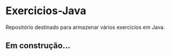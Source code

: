# Exercicios-Java

Repositório destinado para armazenar vários exercicios em Java.

## Em construção...

